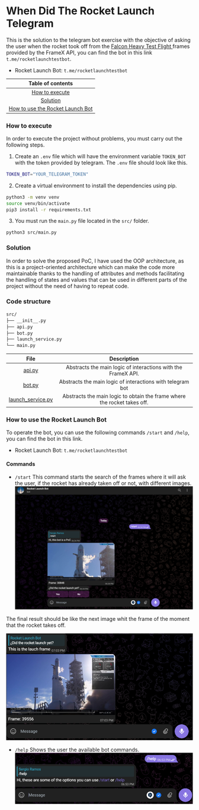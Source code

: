 # When Did The Rocket Launch Telegram

This is the solution to the telegram bot exercise with the objective of asking the user when the rocket took off from the <a target="_blank" href="https://www.youtube.com/watch?v=wbSwFU6tY1c&t=1328s&pp=ygUGc3BhY2V4">Falcon Heavy Test Flight
</a> frames provided by the FrameX API, you can find the bot in this link `t.me/rocketlaunchtestbot`.

- Rocket Launch Bot: `t.me/rocketlaunchtestbot`

|                           Table of contents                           |
| :-------------------------------------------------------------------: |
|                   [How to execute](#how-to-execute)                   |
|                         [Solution](#solution)                         |
| [How to use the Rocket Launch Bot](#how-to-use-the-rocket-launch-bot) |

### How to execute

In order to execute the project without problems, you must carry out the following steps.

1. Create an `.env` file which will have the environment variable `TOKEN_BOT` with the token provided by telegram. The `.env` file should look like this.

```bash
TOKEN_BOT="YOUR_TELEGRAM_TOKEN"
```

2. Create a virtual environment to install the dependencies using pip.

```bash
python3 -m venv venv
source venv/bin/activate
pip3 install -r requirements.txt
```

3. You must run the `main.py` file located in the `src/` folder.

```bash
python3 src/main.py
```

### Solution

In order to solve the proposed PoC, I have used the OOP architecture, as this is a project-oriented architecture which can make the code more maintainable thanks to the handling of attributes and methods facilitating the handling of states and values that can be used in different parts of the project without the need of having to repeat code.

### Code structure

```bash
src/
├── __init__.py
├── api.py
├── bot.py
├── launch_service.py
└── main.py
```

|                    File                    |                               Description                                |
| :----------------------------------------: | :----------------------------------------------------------------------: |
|            [api.py](src/api.py)            |      Abstracts the main logic of interactions with the FrameX API.       |
|            [bot.py](src/bot.py)            |        Abstracts the main logic of interactions with telegram bot        |
| [launch_service.py](src/launch_service.py) | Abstracts the main logic to obtain the frame where the rocket takes off. |

### How to use the Rocket Launch Bot

To operate the bot, you can use the following commands `/start` and `/help`, you can find the bot in this link.
- Rocket Launch Bot: `t.me/rocketlaunchtestbot`

#### Commands

- `/start`
  This command starts the search of the frames where it will ask the user, if the rocket has already taken off or not, with different images.
  ![screen_strart](screenshots/screen_start.png)

The final result should be like the next image whit the frame of the moment that the rocket takes off.

![screen_strart_end](screenshots/screen_start_end.png)

- `/help`
  Shows the user the available bot commands.
  ![screen_help](screenshots/screen_help.png)
